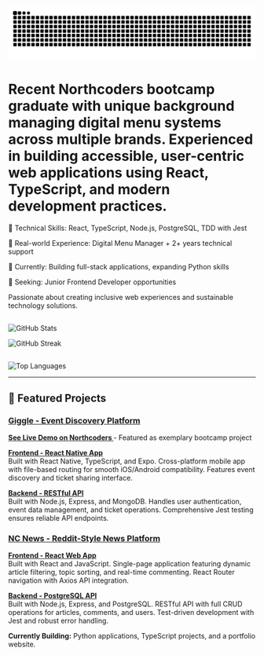![snake gif](https://github.com/Andipascale7/Andipascale7/blob/output/github-snake-dark.svg)

# Recent Northcoders bootcamp graduate with unique background managing digital menu systems across multiple brands. Experienced in building accessible, user-centric web applications using React, TypeScript, and modern development practices.

🔧 Technical Skills: React, TypeScript, Node.js, PostgreSQL, TDD with Jest

💼 Real-world Experience: Digital Menu Manager + 2+ years technical support

🌱 Currently: Building full-stack applications, expanding Python skills

🎯 Seeking: Junior Frontend Developer opportunities 

Passionate about creating inclusive web experiences and sustainable technology solutions.

##
![GitHub Stats](https://github-readme-stats.vercel.app/api?username=Andipascale7&show_icons=true&theme=radical)

![GitHub Streak](https://streak-stats.demolab.com/?user=Andipascale7&theme=radical)
## 
![Top Languages](https://github-readme-stats.vercel.app/api/top-langs/?username=Andipascale7&layout=compact&theme=radical)

---

## 🚀 Featured Projects

### [Giggle - Event Discovery Platform](https://github.com/Andipascale7/giggle-fe)
**[See Live Demo on Northcoders ](https://www.northcoders.com/blog/giggle/)** - Featured as exemplary bootcamp project

**[Frontend - React Native App](https://github.com/Andipascale7/giggle-fe)**  
Built with React Native, TypeScript, and Expo. Cross-platform mobile app with file-based routing for smooth iOS/Android compatibility. Features event discovery and ticket sharing interface.

**[Backend - RESTful API](https://github.com/Andipascale7/giggle-be)**  
Built with Node.js, Express, and MongoDB. Handles user authentication, event data management, and ticket operations. Comprehensive Jest testing ensures reliable API endpoints.

### [NC News - Reddit-Style News Platform](https://github.com/Andipascale7/nc-news)

**[Frontend - React Web App](https://github.com/Andipascale7/nc-news)**  
Built with React and JavaScript. Single-page application featuring dynamic article filtering, topic sorting, and real-time commenting. React Router navigation with Axios API integration.

**[Backend - PostgreSQL API](https://github.com/Andipascale7/Seeding)**  
Built with Node.js, Express, and PostgreSQL. RESTful API with full CRUD operations for articles, comments, and users. Test-driven development with Jest and robust error handling.

**Currently Building:** Python applications, TypeScript projects, and a portfolio website.
